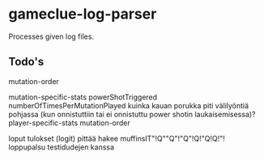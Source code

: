 # gameclue-log-parser

Processes given log files.


## Todo's
mutation-order

mutation-specific-stats
	powerShotTriggered
	numberOfTimesPerMutationPlayed
	kuinka kauan porukka piti välilyöntiä pohjassa (kun onnistuttiin tai ei onnistuttu power shotin laukaisemisessa)?
player-specific-stats
	mutation-order


loput tulokset (logit) pittää hakee
	muffinsIT"!Q""Q"!"Q"!Q!"Q!Q!"!
loppupalsu testidudejen kanssa
